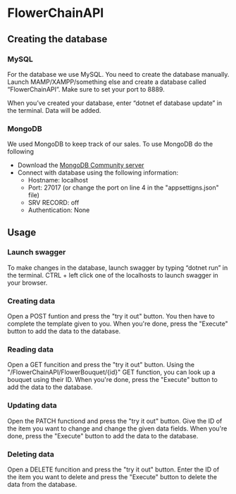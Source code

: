 # FlowerChainAPI
## Creating the database
### MySQL
For the database we use MySQL. You need to create the database manually.
Launch MAMP/XAMPP/something else and create a database called “FlowerChainAPI”. Make sure to set your port to 8889.

When you’ve created your database, enter “dotnet ef database update” in the terminal. Data will be added.
### MongoDB
We used MongoDB to keep track of our sales. To use MongoDB do the following
-   Download the [MongoDB Community server](https://www.mongodb.com/try/download/community)
-   Connect with database using the following information:
    - Hostname: localhost
    - Port: 27017 (or change the port on line 4 in the "appsettigns.json" file)
    - SRV RECORD: off
    - Authentication: None

## Usage
### Launch swagger
To make changes in the database, launch swagger by typing “dotnet run” in the terminal.
CTRL + left click one of the localhosts to launch swagger in your browser.
### Creating data
Open a POST funtion and press the "try it out" button.
You then have to complete the template given to you. When you're done, press the "Execute" button to add the data to the database.
### Reading data
Open a GET funcition and press the "try it out" button.
Using the "/FlowerChainAPI/FlowerBouquet/{id}" GET function, you can look up a bouquet using their ID.
When you're done, press the "Execute" button to add the data to the database.
### Updating data
Open the PATCH functiond and press the "try it out" button.
Give the ID of the item you want to change and change the given data fields. When you're done, press the "Execute" button to add the data to the database.
### Deleting data
Open a DELETE funcition and press the "try it out" button.
Enter the ID of the item you want to delete and press the "Execute" button to delete the data from the database.